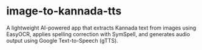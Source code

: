 # image-to-kannada-tts
A lightweight AI-powered app that extracts Kannada text from images using EasyOCR, applies spelling correction with SymSpell, and generates audio output using Google Text-to-Speech (gTTS).
